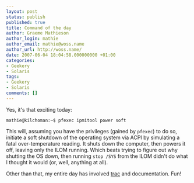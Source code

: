 ```yaml
---
layout: post
status: publish
published: true
title: Command of the day
author: Graeme Mathieson
author_login: mathie
author_email: mathie@woss.name
author_url: http://woss.name/
date: 2007-06-04 18:04:58.000000000 +01:00
categories:
- Geekery
- Solaris
tags:
- Geekery
- Solaris
comments: []
---
```

Yes, it's that exciting today:

    mathie@kilchoman:~$ pfexec ipmitool power soft

This will, assuming you have the privileges (gained by `pfexec`) to do so, initiate a soft shutdown of the operating system via ACPI by simulating a fatal over-temperature reading.  It shuts down the computer, then powers it off, leaving only the ILOM running.  Which beats trying to figure out why shutting the OS down, then running `stop /SYS` from the ILOM didn't do what I thought it would (or, well, anything at all).

Other than that, my entire day has involved [trac](http://trac.edgewall.org/) and documentation.  Fun!
